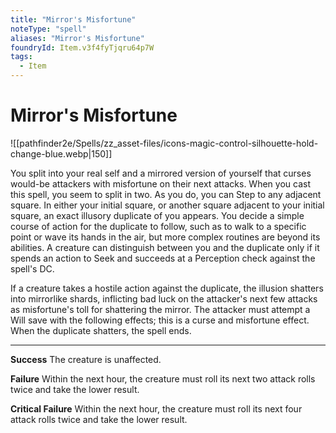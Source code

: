 ```yaml
---
title: "Mirror's Misfortune"
noteType: "spell"
aliases: "Mirror's Misfortune"
foundryId: Item.v3f4fyTjqru64p7W
tags:
  - Item
---
```


# Mirror's Misfortune
![[pathfinder2e/Spells/zz_asset-files/icons-magic-control-silhouette-hold-change-blue.webp|150]]

You split into your real self and a mirrored version of yourself that curses would-be attackers with misfortune on their next attacks. When you cast this spell, you seem to split in two. As you do, you can Step to any adjacent square. In either your initial square, or another square adjacent to your initial square, an exact illusory duplicate of you appears. You decide a simple course of action for the duplicate to follow, such as to walk to a specific point or wave its hands in the air, but more complex routines are beyond its abilities. A creature can distinguish between you and the duplicate only if it spends an action to Seek and succeeds at a Perception check against the spell's DC.

If a creature takes a hostile action against the duplicate, the illusion shatters into mirrorlike shards, inflicting bad luck on the attacker's next few attacks as misfortune's toll for shattering the mirror. The attacker must attempt a Will save with the following effects; this is a curse and misfortune effect. When the duplicate shatters, the spell ends.

* * *

**Success** The creature is unaffected.

**Failure** Within the next hour, the creature must roll its next two attack rolls twice and take the lower result.

**Critical Failure** Within the next hour, the creature must roll its next four attack rolls twice and take the lower result.

